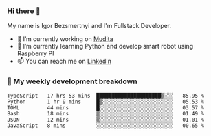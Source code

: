 ### Hi there 👋

My name is Igor Bezsmertnyi and I'm Fullstack Developer.

- 🔭 I’m currently working on [Mudita](https://mudita.com/)
- 🌱 I’m currently learning Python and develop smart robot using Raspberry PI
- 📫 You can reach me on [LinkedIn](https://www.linkedin.com/in/igor-bezsmertnyi-529522114/)

### 🧮 My weekly development breakdown
<!--START_SECTION:waka-->

```text
TypeScript   17 hrs 53 mins  █████████████████████▒░░░   85.95 %
Python       1 hr 9 mins     █▒░░░░░░░░░░░░░░░░░░░░░░░   05.53 %
TOML         44 mins         █░░░░░░░░░░░░░░░░░░░░░░░░   03.57 %
Bash         18 mins         ▒░░░░░░░░░░░░░░░░░░░░░░░░   01.49 %
JSON         12 mins         ▒░░░░░░░░░░░░░░░░░░░░░░░░   01.01 %
JavaScript   8 mins          ░░░░░░░░░░░░░░░░░░░░░░░░░   00.65 %
```

<!--END_SECTION:waka-->

<!--
**igorbezsmertnyi/igorbezsmertnyi** is a ✨ _special_ ✨ repository because its `README.md` (this file) appears on your GitHub profile.

Here are some ideas to get you started:

- 🔭 I’m currently working on ...
- 🌱 I’m currently learning ...
- 👯 I’m looking to collaborate on ...
- 🤔 I’m looking for help with ...
- 💬 Ask me about ...
- 📫 How to reach me: ...
- 😄 Pronouns: ...
- ⚡ Fun fact: ...
-->
